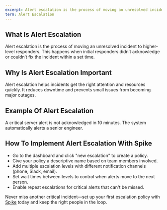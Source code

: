 ```yaml
---
excerpt: Alert escalation is the process of moving an unresolved incident to higher-level responders.
term: Alert Escalation
---
```

## What Is Alert Escalation

Alert escalation is the process of moving an unresolved incident to higher-level responders. This happens when initial responders didn’t acknowledge or couldn’t fix the incident within a set time.

## Why Is Alert Escalation Important

Alert escalation helps incidents get the right attention and resources quickly. It reduces downtime and prevents small issues from becoming major outages.

## Example Of Alert Escalation

A critical server alert is not acknowledged in 10 minutes. The system automatically alerts a senior engineer.

## How To Implement Alert Escalation With Spike

- Go to the dashboard and click "new escalation" to create a policy.
- Give your policy a descriptive name based on team members involved.
- Add multiple escalation levels with different notification channels (phone, Slack, email).
- Set wait times between levels to control when alerts move to the next person.
- Enable repeat escalations for critical alerts that can't be missed.

Never miss another critical incident—set up your first escalation policy with [Spike](https://app.spike.sh/signup) today and keep the right people in the loop.